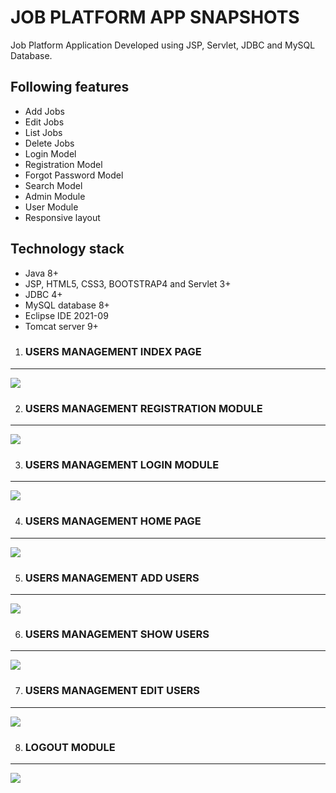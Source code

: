 
<h1>JOB PLATFORM APP SNAPSHOTS</h1>


Job Platform Application Developed using JSP, Servlet, JDBC and MySQL Database.

## Following features
- Add Jobs
- Edit Jobs
- List Jobs
- Delete Jobs
- Login Model
- Registration Model
- Forgot Password Model
- Search Model
- Admin Module
- User Module
- Responsive layout

## Technology stack
- Java 8+
- JSP, HTML5, CSS3, BOOTSTRAP4 and Servlet 3+
- JDBC 4+
- MySQL database 8+
- Eclipse IDE 2021-09
- Tomcat server 9+

1) <h3> USERS MANAGEMENT INDEX PAGE
---
  
<img src="https://user-images.githubusercontent.com/45147588/115698782-9ffa7780-a382-11eb-9e5a-9afd47979d24.PNG">

</h3> 

2) <h3> USERS MANAGEMENT REGISTRATION MODULE 
 --- 

<img src="https://user-images.githubusercontent.com/45147588/115698780-9f61e100-a382-11eb-91a7-a61b19edc7cc.PNG">

</h3>


3) <h3> USERS MANAGEMENT LOGIN MODULE 
 --- 

<img src="https://user-images.githubusercontent.com/45147588/115698778-9f61e100-a382-11eb-8356-a9efe7cee44f.PNG">

</h3>


4) <h3> USERS MANAGEMENT HOME PAGE 
 --- 

<img src="https://user-images.githubusercontent.com/45147588/115698768-9cff8700-a382-11eb-8b47-1ea0d434021e.PNG">

</h3>

5) <h3> USERS MANAGEMENT ADD USERS 
 --- 

<img src="https://user-images.githubusercontent.com/45147588/115698789-a1c43b00-a382-11eb-8371-ef13c5f6718c.PNG">

</h3>

6) <h3> USERS MANAGEMENT SHOW USERS
 --- 

<img src="https://user-images.githubusercontent.com/45147588/115698787-a12ba480-a382-11eb-8c3d-4ee3648aac5b.PNG">

</h3>

7) <h3> USERS MANAGEMENT EDIT USERS
 --- 

<img src="https://user-images.githubusercontent.com/45147588/115698785-a0930e00-a382-11eb-8736-6edb70cc19dc.PNG">

</h3>

8) <h3> LOGOUT MODULE
 --- 

<img src="https://user-images.githubusercontent.com/45147588/115699645-73932b00-a383-11eb-8a77-d3799f76fea8.PNG">

</h3>





